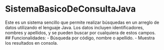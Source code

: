 # SistemaBasicoDeConsultaJava
Este es un sistema sencillo que permite realizar búsquedas en un arreglo de datos utilizando el lenguaje Java. Los datos incluyen identificadores, nombres y apellidos, y se pueden buscar por cualquiera de estos campos.  ## Funcionalidades: - Búsqueda por código, nombre o apellido. - Muestra los resultados en consola.
